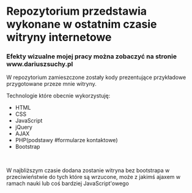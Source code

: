 # Repozytorium przedstawia wykonane w ostatnim czasie witryny internetowe
<h3>Efekty wizualne mojej pracy można zobaczyć na stronie www.dariuszsuchy.pl </h3>
<p>W repozytorium zamieszczone zostały kody prezentujące przykładowe przygotowane przeze mnie witryny.</p>
<p>Technologie które obecnie wykorzystuję:</p> 
<ul> 
  <li>HTML</li>
  <li>CSS</li>
  <li>JavaScript</li>
  <li>jQuery</li>
  <li>AJAX</li>
  <li>PHP(podstawy #formularze kontaktowe)</li>
  <li>Bootstrap</li>
 </ul>

<br /><p>W najbliższym czasie dodana zostanie witryna bez bootstrapa w przeciwieństwie do tych które są wrzucone, może z jakimś ajaxem w ramach nauki lub coś bardziej JavaScript'owego</p>
